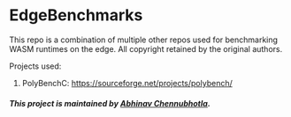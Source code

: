 # EdgeBenchmarks

This repo is a combination of multiple other repos used for benchmarking WASM 
runtimes on the edge. All copyright retained by the original authors.

Projects used:
  1. PolyBenchC: https://sourceforge.net/projects/polybench/

##### This project is maintained by [Abhinav Chennubhotla](https://github.com/PhoenixFlame101/).
